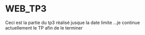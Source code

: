 # WEB_TP3
Ceci est la partie du tp3 réalisé jusque la date limite
...je continue actuellement le TP afin de le terminer
